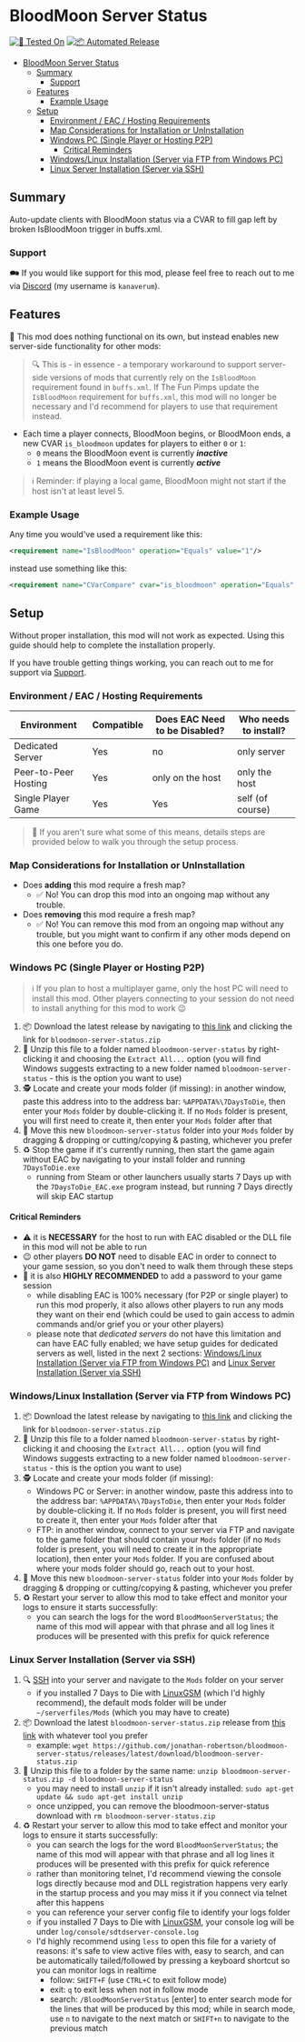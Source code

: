 # BloodMoon Server Status

[![🧪 Tested On](https://img.shields.io/badge/🧪%20Tested%20On-1.0-blue.svg)](https://7daystodie.com/) [![📦 Automated Release](https://github.com/jonathan-robertson/bloodmoon-server-status/actions/workflows/release.yml/badge.svg)](https://github.com/jonathan-robertson/bloodmoon-server-status/actions/workflows/release.yml)

- [BloodMoon Server Status](#bloodmoon-server-status)
  - [Summary](#summary)
    - [Support](#support)
  - [Features](#features)
    - [Example Usage](#example-usage)
  - [Setup](#setup)
    - [Environment / EAC / Hosting Requirements](#environment--eac--hosting-requirements)
    - [Map Considerations for Installation or UnInstallation](#map-considerations-for-installation-or-uninstallation)
    - [Windows PC (Single Player or Hosting P2P)](#windows-pc-single-player-or-hosting-p2p)
      - [Critical Reminders](#critical-reminders)
    - [Windows/Linux Installation (Server via FTP from Windows PC)](#windowslinux-installation-server-via-ftp-from-windows-pc)
    - [Linux Server Installation (Server via SSH)](#linux-server-installation-server-via-ssh)

## Summary

Auto-update clients with BloodMoon status via a CVAR to fill gap left by broken IsBloodMoon trigger in buffs.xml.

### Support

🗪 If you would like support for this mod, please feel free to reach out to me via [Discord](https://discord.gg/hYa2sNHXya) (my username is `kanaverum`).

## Features

🤝 This mod does nothing functional on its own, but instead enables new server-side functionality for other mods:

> 🔍 This is - in essence - a temporary workaround to support server-side versions of mods that currently rely on the `IsBloodMoon` requirement found in `buffs.xml`. If The Fun Pimps update the `IsBloodMoon` requirement for `buffs.xml`, this mod will no longer be necessary and I'd recommend for players to use that requirement instead.

- Each time a player connects, BloodMoon begins, or BloodMoon ends, a new CVAR `is_bloodmoon` updates for players to either `0` or `1`:
  - `0` means the BloodMoon event is currently ***inactive***
  - `1` means the BloodMoon event is currently ***active***

> ℹ️ Reminder: if playing a local game, BloodMoon might not start if the host isn't at least level 5.

### Example Usage

Any time you would've used a requirement like this:

```xml
<requirement name="IsBloodMoon" operation="Equals" value="1"/>
```

instead use something like this:

```xml
<requirement name="CVarCompare" cvar="is_bloodmoon" operation="Equals" value="1" />
```

## Setup

Without proper installation, this mod will not work as expected. Using this guide should help to complete the installation properly.

If you have trouble getting things working, you can reach out to me for support via [Support](#support).

### Environment / EAC / Hosting Requirements

Environment | Compatible | Does EAC Need to be Disabled? | Who needs to install?
--- | --- | --- | ---
Dedicated Server | Yes | no | only server
Peer-to-Peer Hosting | Yes | only on the host | only the host
Single Player Game | Yes | Yes | self (of course)

> 🤔 If you aren't sure what some of this means, details steps are provided below to walk you through the setup process.

### Map Considerations for Installation or UnInstallation

- Does **adding** this mod require a fresh map?
  - ✅ No! You can drop this mod into an ongoing map without any trouble.
- Does **removing** this mod require a fresh map?
  - ✅ No! You can remove this mod from an ongoing map without any trouble, but you might want to confirm if any other mods depend on this one before you do.

### Windows PC (Single Player or Hosting P2P)

> ℹ️ If you plan to host a multiplayer game, only the host PC will need to install this mod. Other players connecting to your session do not need to install anything for this mod to work 😉

1. 📦 Download the latest release by navigating to [this link](https://github.com/jonathan-robertson/bloodmoon-server-status/releases/latest/) and clicking the link for `bloodmoon-server-status.zip`
2. 📂 Unzip this file to a folder named `bloodmoon-server-status` by right-clicking it and choosing the `Extract All...` option (you will find Windows suggests extracting to a new folder named `bloodmoon-server-status` - this is the option you want to use)
3. 🕵️ Locate and create your mods folder (if missing): in another window, paste this address into to the address bar: `%APPDATA%\7DaysToDie`, then enter your `Mods` folder by double-clicking it. If no `Mods` folder is present, you will first need to create it, then enter your `Mods` folder after that
4. 🚚 Move this new `bloodmoon-server-status` folder into your `Mods` folder by dragging & dropping or cutting/copying & pasting, whichever you prefer
5. ♻️ Stop the game if it's currently running, then start the game again without EAC by navigating to your install folder and running `7DaysToDie.exe`
    - running from Steam or other launchers usually starts 7 Days up with the `7DaysToDie_EAC.exe` program instead, but running 7 Days directly will skip EAC startup

#### Critical Reminders

- ⚠️ it is **NECESSARY** for the host to run with EAC disabled or the DLL file in this mod will not be able to run
- 😉 other players **DO NOT** need to disable EAC in order to connect to your game session, so you don't need to walk them through these steps
- 🔑 it is also **HIGHLY RECOMMENDED** to add a password to your game session
  - while disabling EAC is 100% necessary (for P2P or single player) to run this mod properly, it also allows other players to run any mods they want on their end (which could be used to gain access to admin commands and/or grief you or your other players)
  - please note that *dedicated servers* do not have this limitation and can have EAC fully enabled; we have setup guides for dedicated servers as well, listed in the next 2 sections: [Windows/Linux Installation (Server via FTP from Windows PC)](#windowslinux-installation-server-via-ftp-from-windows-pc) and [Linux Server Installation (Server via SSH)](#linux-server-installation-server-via-ssh)

### Windows/Linux Installation (Server via FTP from Windows PC)

1. 📦 Download the latest release by navigating to [this link](https://github.com/jonathan-robertson/bloodmoon-server-status/releases/latest/) and clicking the link for `bloodmoon-server-status.zip`
2. 📂 Unzip this file to a folder named `bloodmoon-server-status` by right-clicking it and choosing the `Extract All...` option (you will find Windows suggests extracting to a new folder named `bloodmoon-server-status` - this is the option you want to use)
3. 🕵️ Locate and create your mods folder (if missing):
    - Windows PC or Server: in another window, paste this address into to the address bar: `%APPDATA%\7DaysToDie`, then enter your `Mods` folder by double-clicking it. If no `Mods` folder is present, you will first need to create it, then enter your `Mods` folder after that
    - FTP: in another window, connect to your server via FTP and navigate to the game folder that should contain your `Mods` folder (if no `Mods` folder is present, you will need to create it in the appropriate location), then enter your `Mods` folder. If you are confused about where your mods folder should go, reach out to your host.
4. 🚚 Move this new `bloodmoon-server-status` folder into your `Mods` folder by dragging & dropping or cutting/copying & pasting, whichever you prefer
5. ♻️ Restart your server to allow this mod to take effect and monitor your logs to ensure it starts successfully:
    - you can search the logs for the word `BloodMoonServerStatus`; the name of this mod will appear with that phrase and all log lines it produces will be presented with this prefix for quick reference

### Linux Server Installation (Server via SSH)

1. 🔍 [SSH](https://www.digitalocean.com/community/tutorials/how-to-use-ssh-to-connect-to-a-remote-server) into your server and navigate to the `Mods` folder on your server
    - if you installed 7 Days to Die with [LinuxGSM](https://linuxgsm.com/servers/sdtdserver/) (which I'd highly recommend), the default mods folder will be under `~/serverfiles/Mods` (which you may have to create)
2. 📦 Download the latest `bloodmoon-server-status.zip` release from [this link](https://github.com/jonathan-robertson/bloodmoon-server-status/releases/latest/) with whatever tool you prefer
    - example: `wget https://github.com/jonathan-robertson/bloodmoon-server-status/releases/latest/download/bloodmoon-server-status.zip`
3. 📂 Unzip this file to a folder by the same name: `unzip bloodmoon-server-status.zip -d bloodmoon-server-status`
    - you may need to install `unzip` if it isn't already installed: `sudo apt-get update && sudo apt-get install unzip`
    - once unzipped, you can remove the bloodmoon-server-status download with `rm bloodmoon-server-status.zip`
4. ♻️ Restart your server to allow this mod to take effect and monitor your logs to ensure it starts successfully:
    - you can search the logs for the word `BloodMoonServerStatus`; the name of this mod will appear with that phrase and all log lines it produces will be presented with this prefix for quick reference
    - rather than monitoring telnet, I'd recommend viewing the console logs directly because mod and DLL registration happens very early in the startup process and you may miss it if you connect via telnet after this happens
    - you can reference your server config file to identify your logs folder
    - if you installed 7 Days to Die with [LinuxGSM](https://linuxgsm.com/servers/sdtdserver/), your console log will be under `log/console/sdtdserver-console.log`
    - I'd highly recommend using `less` to open this file for a variety of reasons: it's safe to view active files with, easy to search, and can be automatically tailed/followed by pressing a keyboard shortcut so you can monitor logs in realtime
      - follow: `SHIFT+F` (use `CTRL+C` to exit follow mode)
      - exit: `q` to exit less when not in follow mode
      - search: `/BloodMoonServerStatus` [enter] to enter search mode for the lines that will be produced by this mod; while in search mode, use `n` to navigate to the next match or `SHIFT+n` to navigate to the previous match
